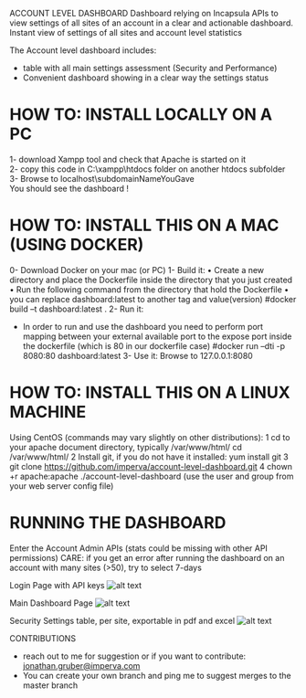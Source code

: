 ACCOUNT LEVEL DASHBOARD
Dashboard relying on Incapsula APIs to view settings of all sites of an account in a clear and actionable dashboard.
Instant view of settings of all sites and account level statistics

The Account level dashboard includes:
- table with all main settings assessment (Security and Performance)
- Convenient dashboard showing in a clear way the settings status


# HOW TO: INSTALL LOCALLY ON A PC
1- download Xampp tool and check that Apache is started on it  
2- copy this code in C:\xampp\htdocs folder on another htdocs subfolder  
3- Browse to localhost\subdomainNameYouGave  
You should see the dashboard !  


# HOW TO: INSTALL THIS ON A MAC (USING DOCKER)
0- Download Docker on your mac (or PC)
1- Build it:
•	Create a new directory and place the Dockerfile inside the directory that you just created
•	Run the following command from the directory that hold the Dockerfile
•	you can replace dashboard:latest to another tag and value(version)
#docker build –t dashboard:latest .
2- Run it:
- In order to run and use the dashboard you need to perform port mapping between your external available port to the expose port inside the dockerfile (which is 80 in our dockerfile case)
#docker run –dti -p 8080:80 dashboard:latest
3- Use it:
Browse to 127.0.0.1:8080


# HOW TO: INSTALL THIS ON A LINUX MACHINE
Using CentOS (commands may vary slightly on other distributions):
1	cd to your apache document directory, typically /var/www/html/
	cd /var/www/html/
2	Install git, if you do not have it installed:
	yum install git
3	git clone https://github.com/imperva/account-level-dashboard.git
4	chown +r apache:apache ./account-level-dashboard  (use the user and group from your web server config file)


# RUNNING THE DASHBOARD
Enter the Account Admin APIs (stats could be missing with other API permissions)
CARE:
if you get an error after running the dashboard on an account with many sites (>50), try to select 7-days

Login Page with API keys
![alt text](https://raw.githubusercontent.com/imperva/account-level-dashboard/master/images/screenshots/login.png)

Main Dashboard Page
![alt text](https://github.com/imperva/account-level-dashboard/raw/master/images/screenshots/main%20screen.png)

Security Settings table, per site, exportable in pdf and excel
![alt text](https://github.com/imperva/account-level-dashboard/raw/master/images/screenshots/security%20assessment%20table.png)

CONTRIBUTIONS
- reach out to me for suggestion or if you want to contribute: jonathan.gruber@imperva.com
- You can create your own branch and ping me to suggest merges to the master branch
